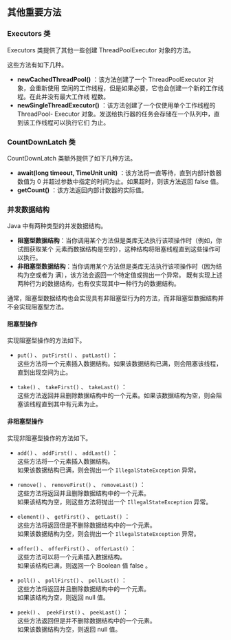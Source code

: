 ## 其他重要方法
### Executors 类
Executors 类提供了其他一些创建 ThreadPoolExecutor 对象的方法。  

这些方法有如下几种。
-	**newCachedThreadPool()** ：该方法创建了一个 ThreadPoolExecutor 对象，会重新使用
空闲的工作线程，但是如果必要，它也会创建一个新的工作线程。在此并没有最大工作线
程数。
-	**newSingleThreadExecutor()** ：该方法创建了一个仅使用单个工作线程的 ThreadPool-
Executor 对象。发送给执行器的任务会存储在一个队列中，直到该工作线程可以执行它们
为止。

### CountDownLatch 类
CountDownLatch 类额外提供了如下几种方法。
-	**await(long timeout, TimeUnit unit)** ：该方法将一直等待，直到内部计数器数值为
0 并超过参数中指定的时间为止。如果超时，则该方法返回 false 值。
-	**getCount()** ：该方法返回内部计数器的实际值。

### 并发数据结构
Java 中有两种类型的并发数据结构。
-	**阻塞型数据结构**：当你调用某个方法但是类库无法执行该项操作时（例如，你试图获取某个
元素而数据结构是空的），这种结构将阻塞线程直到这些操作可以执行。
-	**非阻塞型数据结构**：当你调用某个方法但是类库无法执行该项操作时（因为结构为空或者为
满），该方法会返回一个特定值或抛出一个异常。
既有实现上述两种行为的数据结构，也有仅实现其中一种行为的数据结构。

通常，阻塞型数据结构也会实现具有非阻塞型行为的方法，而非阻塞型数据结构并不会实现阻塞型方法。

#### 阻塞型操作
实现阻塞型操作的方法如下。
-	`put()` 、 `putFirst()` 、 `putLast()` ：  
这些方法将一个元素插入数据结构。如果该数据结构已满，则会阻塞该线程，直到出现空间为止。

-	`take()` 、 `takeFirst()` 、 `takeLast()` ：  
这些方法返回并且删除数据结构中的一个元素。如果该数据结构为空，则会阻塞该线程直到其中有元素为止。

#### 非阻塞型操作
实现非阻塞型操作的方法如下。
-	`add()` 、 `addFirst()` 、 `addLast()` ：  
这些方法将一个元素插入数据结构。  
如果该数据结构已满，则会抛出一个 `IllegalStateException` 异常。

-	`remove()` 、 `removeFirst()` 、 `removeLast()` ：  
这些方法将返回并且删除数据结构中的一个元素。  
如果该结构为空，则这些方法将抛出一个 `IllegalStateException` 异常。
-	`element()` 、 `getFirst()` 、 `getLast()` ：  
这些方法将返回但是不删除数据结构中的一个元素。  
如果该数据结构为空，则会抛出一个 `IllegalStateException` 异常。
-	`offer()` 、 `offerFirst()` 、 `offerLast()` ：  
这些方法可以将一个元素插入数据结构。  
如果该结构已满，则返回一个 Boolean 值 false 。
-	`poll()` 、 `pollFirst()` 、 `pollLast()` ：  
这些方法将返回并且删除数据结构中的一个元素。  
如果该结构为空，则返回 null 值。
-	`peek()` 、` peekFirst()` 、 `peekLast()` ：  
这些方法返回但是并不删除数据结构中的一个元素。  
如果该数据结构为空，则返回 null 值。